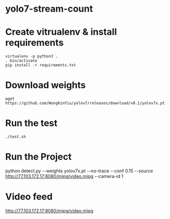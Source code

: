 # yolo7-stream-count
# Create vitrualenv & install requirements
    virtualenv -p python3 .
    . bin/activate
    pip install -r requirements.txt


# Download weights
    wget https://github.com/WongKinYiu/yolov7/releases/download/v0.1/yolov7x.pt

# Run the test 
    ./test.sh
   
# Run the Project
   python detect.py --weights yolov7x.pt --no-trace --conf 0.15  --source http://77.103.172.17:8080/mjpg/video.mjpg --camera-id 1
   
# Video feed
   http://77.103.172.17:8080/mjpg/video.mjpg
